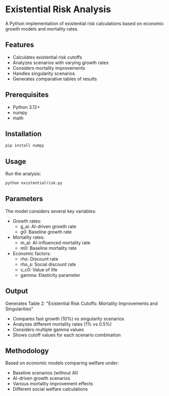 # Existential Risk Analysis

A Python implementation of existential risk calculations based on economic growth models and mortality rates.

## Features
- Calculates existential risk cutoffs
- Analyzes scenarios with varying growth rates
- Considers mortality improvements
- Handles singularity scenarios
- Generates comparative tables of results

## Prerequisites
- Python 3.12+
- numpy
- math

## Installation
```bash
pip install numpy
```

## Usage
Run the analysis:
```bash
python existentialrisk.py
```

## Parameters
The model considers several key variables:
- Growth rates:
  - g_ai: AI-driven growth rate
  - g0: Baseline growth rate
- Mortality rates:
  - m_ai: AI-influenced mortality rate
  - m0: Baseline mortality rate
- Economic factors:
  - rho: Discount rate
  - rho_s: Social discount rate
  - v_c0: Value of life
  - gamma: Elasticity parameter

## Output
Generates Table 2: "Existential Risk Cutoffs: Mortality Improvements and Singularities"
- Compares fast growth (10%) vs singularity scenarios
- Analyzes different mortality rates (1% vs 0.5%)
- Considers multiple gamma values
- Shows cutoff values for each scenario combination

## Methodology
Based on economic models comparing welfare under:
- Baseline scenarios (without AI)
- AI-driven growth scenarios
- Various mortality improvement effects
- Different social welfare calculations
